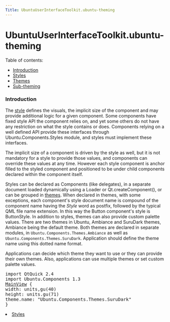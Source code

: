 ```yaml
---
Title: UbuntuUserInterfaceToolkit.ubuntu-theming
---
```


# UbuntuUserInterfaceToolkit.ubuntu-theming

<span class="subtitle"></span>
<!-- $$$ubuntu-theming.html-description -->
<p>Table of contents:</p>
<ul>
<li><a href="index.html">Introduction</a></li>
<li><a href="UbuntuUserInterfaceToolkit.ubuntu-theming-styles.md">Styles</a></li>
<li><a href="UbuntuUserInterfaceToolkit.ubuntu-theming-themes.md">Themes</a></li>
<li><a href="UbuntuUserInterfaceToolkit.ubuntu-theming-subtheming.md">Sub-theming</a></li>
</ul>
<h3 >Introduction</h3>
<p>The <a href="UbuntuUserInterfaceToolkit.ubuntu-theming-styles.md">style</a> defines the visuals, the implicit size of the component and may provide additional logic for a given component. Some components have fixed style API the component relies on, and yet some others do not have any restriction on what the style contains or does. Components relying on a well defined API provide these interfaces through Ubuntu.Components.Styles module, and styles must implement these interfaces.</p>
<p>The implicit size of a component is driven by the style as well, but it is not mandatory for a style to provide those values, and components can override these values at any time. However each style component is anchor filled to the styled component and positioned to be under child components declared within the component itself.</p>
<p>Styles can be declared as Components (like delegates), in a separate document loaded dynamically using a Loader or Qt.createComponent(), or can be grouped in <a href="UbuntuUserInterfaceToolkit.ubuntu-theming-themes.md">themes</a>. When declared in themes, with some exceptions, each component's style document name is compound of the component name having the <i>Style</i> word as postfix, followed by the typical QML file name extension. In this way the Button component's style is ButtonStyle. In addition to styles, themes can also provide custom palette values. There are two themes in Ubuntu, Ambiance and SuruDark themes, Ambiance being the default theme. Both themes are declared in separate modules, in <code>Ubuntu.Components.Themes.Ambiance</code> as well as <code>Ubuntu.Components.Themes.SuruDark</code>. Application should define the theme name using this dotted name format.</p>
<p>Applications can decide which theme they want to use or they can provide their own themes. Also, applications can use multiple themes or set custom palette values.</p>
<pre class="qml">import QtQuick 2.4
import Ubuntu.Components 1.3
<span class="type"><a href="Ubuntu.Components.MainView.md">MainView</a></span> {
<span class="name">width</span>: <span class="name">units</span>,<span class="name">gu</span>(<span class="number">40</span>)
<span class="name">height</span>: <span class="name">units</span>.<span class="name">gu</span>(<span class="number">71</span>)
<span class="name">theme</span>.name: <span class="string">&quot;Ubuntu.Components.Themes.SuruDark&quot;</span>
}</pre>
<!-- @@@ubuntu-theming.html -->
<p class="naviNextPrevious footerNavi">
<li><a class="nextPage" href="UbuntuUserInterfaceToolkit.ubuntu-theming-styles.md">Styles</a></li>
</p>
